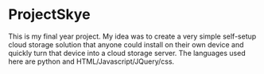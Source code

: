 # ProjectSkye
This is my final year project. My idea was to create a very simple self-setup cloud storage solution that anyone could install on their own device and quickly turn that device into a cloud storage server.
The languages used here are python and HTML/Javascript/JQuery/css.
